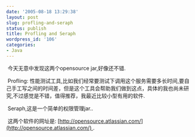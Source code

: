 ```yaml
---
date: '2005-08-18 13:29:38'
layout: post
slug: profling-and-seraph
status: publish
title: Profling and Seraph
wordpress_id: '106'
categories:
- Java
---
```


 今天无意中发现这两个opensource jar,好像还不错.




 Profling: 性能测试工具,比如我们经常要测试下调用这个服务需要多长时间,要自己手工写之间的时间差，但是这个工具会帮助我们做到这点，具体的我也尚未研究,不过感觉是不错，值得推荐，我最近比较小型有用的软件.




 Seraph,这是一个简单的权限管理jar..




 这两个软件的网址是: [http://opensource.atlassian.com/](http://opensource.atlassian.com/) . 
